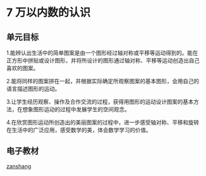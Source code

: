 # 7 万以内数的认识

## 单元目标

1.能辨认出生活中的简单图案是由一个图形经过轴对称或平移等运动得到的。能在正方形中拼贴或设计图形，并将所设计的图形通过轴对称、平移等运动创造出自己喜欢的图案。

2.能将同样的图案拼在一起，并根据实际确定所观察图案的基本图形，会用自己的语言描述图形的运动。

3.让学生经历观察、操作及合作交流的过程，获得用图形的运动设计图案的基本方法，在想象图形运动的过程中发展学生的空间观念。

4.在欣赏图形运动所创造出的美丽图案的过程中，进一步感受轴对称、平移和旋转在生活中的广泛应用，感受数学的美，体会数学学习的价值。

## 电子教材

<Ebook grade="xxsx2b" :pages="74" :paged="99" ></Ebook>

[zanshang](../res/zanshang.md ':include')